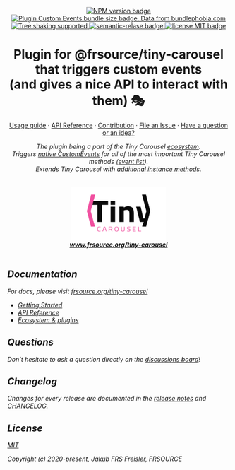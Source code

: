 <!-- textlint-disable no-dead-link -->
<p align="center">
  <a href="https://www.npmjs.com/package/">
    <img src="https://img.shields.io/npm/v/@frsource/tiny-carousel-plugin-custom-events" alt="NPM version badge">
  </a>
  <a href="https://bundlephobia.com/result?p=@frsource/tiny-carousel-plugin-custom-events" title="Visit bundlephobia for more details!">
    <img src="https://img.shields.io/bundlephobia/minzip/@frsource/tiny-carousel-plugin-custom-events" alt="Plugin Custom Events bundle size badge. Data from bundlephobia.com">
  </a>
  <a href="https://bundlephobia.com/result?p=@frsource/tiny-carousel-plugin-custom-events">
    <img src="https://badgen.net/bundlephobia/tree-shaking/@frsource/tiny-carousel-plugin-custom-events" alt="Tree shaking supported">
  </a>
  <a href="https://github.com/semantic-release/semantic-release">
    <img src="https://img.shields.io/badge/%20%20%F0%9F%93%A6%F0%9F%9A%80-semantic--release-e10079.svg" alt="semantic-relase badge">
  </a>
  <a href="https://github.com/FRSOURCE/tiny-carousel/blob/master/LICENSE">
    <img src="https://img.shields.io/github/license/FRSOURCE/tiny-carousel" alt="license MIT badge">
  </a>
</p>

<h1 align="center">Plugin for @frsource/tiny-carousel that triggers custom events (and&nbsp;gives&nbsp;a&nbsp;nice&nbsp;API to interact with them) 🎭</h1>

<p align="center">
  <a href="https://www.frsource.org/tiny-carousel/guide/usage/#plugin-custom-events">Usage guide</a>
  ·
  <a href="https://www.frsource.org/tiny-carousel/api-reference/plugin-custom-events/">API Reference</a>
  ·
  <a href="https://www.frsource.org/tiny-carousel/contribution/">Contribution</a>
  ·
  <a href="https://github.com/FRSOURCE/tiny-carousel/issues">File an Issue</a>
  ·
  <a href="https://github.com/FRSOURCE/tiny-carousel/discussions">Have a question or an idea?</a>
  <br>
</p>

<p align="center">
  <i>The plugin being a part of the Tiny Carousel <a href="https://www.frsource.org/tiny-carousel/ecosystem/">ecosystem</a>.
    <br>Triggers <a href="https://developer.mozilla.org/en-US/docs/Web/API/CustomEvent/CustomEvent">native CustomEvents</a> for all of the most important Tiny Carousel methods (<a href="https://www.frsource.org/tiny-carousel/api-reference/plugin-custom-events/#events">event list</a>).
    <br>Extends Tiny Carousel with <a href="https://www.frsource.org/tiny-carousel/api-reference/plugin-custom-events#instance-methods">additional instance methods</a>.
  <br>
  <br>
</p>


<p align="center">
  <img src="../../src/logo.png" alt="Tiny carousel library logo" height="120px"/>
  <br>
  <a href="https://www.frsource.org/tiny-carousel"><strong>www.frsource.org/tiny-carousel</strong></a>
  <br>
  <br>
</p>


## Documentation

For docs, please visit [frsource.org/tiny-carousel](https://www.frsource.org/tiny-carousel/)

- [Getting Started](https://www.frsource.org/tiny-carousel/guide/usage/#plugin-custom-events)
- [API Reference](https://www.frsource.org/tiny-carousel/api-reference/plugin-custom-events/)
- [Ecosystem & plugins](https://www.frsource.org/tiny-carousel/ecosystem/)

## Questions

Don’t hesitate to ask a question directly on the [discussions board](https://github.com/FRSOURCE/tiny-carousel/discussions)!

## Changelog

Changes for every release are documented in the [release notes](https://github.com/FRSOURCE/tiny-carousel/releases) and [CHANGELOG](https://github.com/FRSOURCE/tiny-carousel/blob/master/packages/plugin-custom-events/CHANGELOG.md).

## License

[MIT](https://opensource.org/licenses/MIT)

Copyright (c) 2020-present, Jakub FRS Freisler, FRSOURCE
